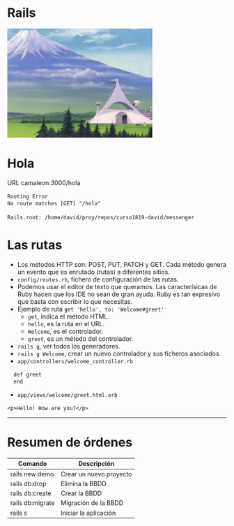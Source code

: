 
# Rails

![](images/laboratorio.png)

# Hola

URL camaleon:3000/hola

```
Routing Error
No route matches [GET] "/hola"

Rails.root: /home/david/proy/repos/curso1819-david/messenger
```

# Las rutas

* Los métodos HTTP son: POST, PUT, PATCH y GET.
Cada método genera un evento que es enrutado (rutas)
a diferentes sitios.
* `config/routes.rb`, fichero de configuración de las rutas.
* Podemos usar el editor de texto que queramos. Las caracterísicas de Ruby hacen que los IDE no sean de gran ayuda. Ruby es tan expresivo que basta con escribir lo que necesitas.
* Ejemplo de ruta `get 'hello', to: 'Welcome#greet'`
    * `get`, indica el método HTML.
    * `hello`, es la ruta en el URL.
    * `Welcome`, es el controlador.
    * `greet`, es un método del controlador.
* `rails g`, ver todos los generadores.
* `rails g Welcome`, crear un nuevo controlador y sus ficheros asociados.
* `app/controllers/welcome_controller.rb`

```
  def greet
  end
```
* `app/views/welcome/greet.html.erb`
```
<p>Hello! How are you?</p>
```
---

# Resumen de órdenes

| Comando          | Descripción             |
| ---------------- | ----------------------- |
| rails new demo   | Crear un nuevo proyecto |
| rails db:drop    | Elimina la BBDD |
| rails db:create  | Crear la BBDD |
| rails db:migrate | Migración de la BBDD |
| rails s          | Iniciar la aplicación |
